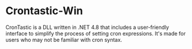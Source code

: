 # Crontastic-Win
CronTastic is a DLL written in .NET 4.8 that includes a user-friendly interface to simplify the process of setting cron expressions. It's made for users who may not be familiar with cron syntax.
